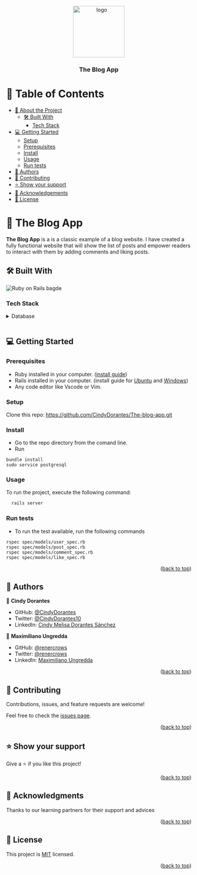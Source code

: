<a name="readme-top"></a>


<div align="center">

  <img src="murple_logo.png" alt="logo" width="140"  height="auto" />
  <br/>

  <h3><b>The Blog App</b></h3>

</div>


# 📗 Table of Contents

- [📖 About the Project](#about-project)
  - [🛠 Built With](#built-with)
    - [Tech Stack](#tech-stack)
- [💻 Getting Started](#getting-started)
  - [Setup](#setup)
  - [Prerequisites](#prerequisites)
  - [Install](#install)
  - [Usage](#usage)
  - [Run tests](#run-tests)
- [👥 Authors](#authors)
- [🤝 Contributing](#contributing)
- [⭐️ Show your support](#support)
- [🙏 Acknowledgements](#acknowledgements)
- [📝 License](#license)


# 📖 The Blog App <a name="about-project"></a>

**The Blog App** is a is a classic example of a blog website. I have created a fully functional website that will show the list of posts and empower readers to interact with them by adding comments and liking posts.
<br>


## 🛠 Built With <a name="built-with"></a>
<img alt="Ruby on Rails bagde" src="https://img.shields.io/badge/Ruby_on_Rails-CC0000?style=for-the-badge&logo=ruby-on-rails&logoColor=white"><br>

### Tech Stack <a name="tech-stack"></a>

<details>
<summary>Database</summary>
  <ul>
    <li><a href="https://www.postgresql.org/">PostgreSQL</a></li>
  </ul>
</details>
<br>


## 💻 Getting Started <a name="getting-started"></a>

### Prerequisites

- Ruby installed in your computer. ([install guide](https://github.com/microverseinc/curriculum-ruby/blob/main/simple-ruby/articles/ruby_installation_instructions.md))
- Rails installed in your computer. (install guide for [Ubuntu](https://gorails.com/setup/ubuntu/21.04) and [Windows](https://gorails.com/setup/windows/10))
- Any code editor like Vscode or Vim.

### Setup

Clone this repo: https://github.com/CindyDorantes/The-blog-app.git

### Install

- Go to the repo directory from the comand line.
- Run 
```
bundle install
sudo service postgresql
```

### Usage

To run the project, execute the following command:

```sh
  rails server
```

### Run tests

- To run the test available, run the following commands
```
rspec spec/models/user_spec.rb
rspec spec/models/post_spec.rb
rspec spec/models/comment_spec.rb
rspec spec/models/like_spec.rb
```


<p align="right">(<a href="#readme-top">back to top</a>)</p>

<!-- AUTHORS -->

## 👥 Authors <a name="authors"></a>

👤 **Cindy Dorantes**

- GitHub: [@CindyDorantes](https://github.com/CindyDorantes)
- Twitter: [@CindyDorantes10](https://twitter.com/CindyDorantes10)
- LinkedIn: [Cindy Melisa Dorantes Sánchez](https://www.linkedin.com/in/cindydorantessanchez/)


👤 **Maximiliano Ungredda**
- GitHub: [@renercrows](https://github.com/renercrows)
- Twitter: [@renercrows](https://twitter.com/renercrows)
- LinkedIn: [Maximiliano Ungredda](www.linkedin.com/in/maximiliano-ungredda)


<p align="right">(<a href="#readme-top">back to top</a>)</p>


## 🤝 Contributing <a name="contributing"></a>

Contributions, issues, and feature requests are welcome!

Feel free to check the [issues page](../../issues/).

<p align="right">(<a href="#readme-top">back to top</a>)</p>

<!-- SUPPORT -->

## ⭐️ Show your support <a name="support"></a>

Give a ⭐️ if you like this project!

<p align="right">(<a href="#readme-top">back to top</a>)</p>


## 🙏 Acknowledgments <a name="acknowledgements"></a>

Thanks to our learning partners for their support and advices

<p align="right">(<a href="#readme-top">back to top</a>)</p>



## 📝 License <a name="license"></a>

This project is [MIT](./LICENSE) licensed.


<p align="right">(<a href="#readme-top">back to top</a>)</p>